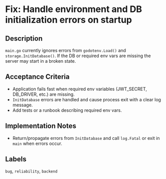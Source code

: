 # Fix: Handle environment and DB initialization errors on startup

## Description
`main.go` currently ignores errors from `godotenv.Load()` and `storage.InitDatabase()`. If the DB or required env vars are missing the server may start in a broken state.

## Acceptance Criteria
- Application fails fast when required env variables (JWT_SECRET, DB_DRIVER, etc.) are missing.
- `InitDatabase` errors are handled and cause process exit with a clear log message.
- Add tests or a runbook describing required env vars.

## Implementation Notes
- Return/propagate errors from `InitDatabase` and call `log.Fatal` or exit in `main` when errors occur.

## Labels
`bug`, `reliability`, `backend`
